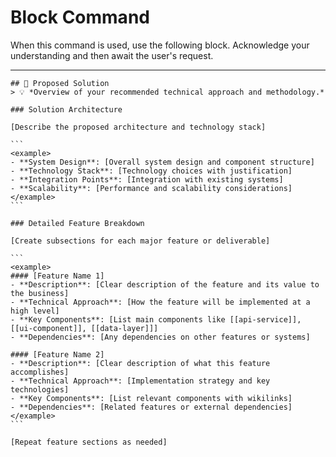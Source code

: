 # Block Command

When this command is used, use the following block. Acknowledge your understanding and then await the user's request.

---

``````````
## 🎯 Proposed Solution
> 💡 *Overview of your recommended technical approach and methodology.*

### Solution Architecture

[Describe the proposed architecture and technology stack]

```
<example>
- **System Design**: [Overall system design and component structure]
- **Technology Stack**: [Technology choices with justification]
- **Integration Points**: [Integration with existing systems]
- **Scalability**: [Performance and scalability considerations]
</example>
```

### Detailed Feature Breakdown

[Create subsections for each major feature or deliverable]

```
<example>
#### [Feature Name 1]
- **Description**: [Clear description of the feature and its value to the business]
- **Technical Approach**: [How the feature will be implemented at a high level]
- **Key Components**: [List main components like [[api-service]], [[ui-component]], [[data-layer]]]
- **Dependencies**: [Any dependencies on other features or systems]

#### [Feature Name 2]
- **Description**: [Clear description of what this feature accomplishes]
- **Technical Approach**: [Implementation strategy and key technologies]
- **Key Components**: [List relevant components with wikilinks]
- **Dependencies**: [Related features or external dependencies]
</example>
```

[Repeat feature sections as needed]
``````````
